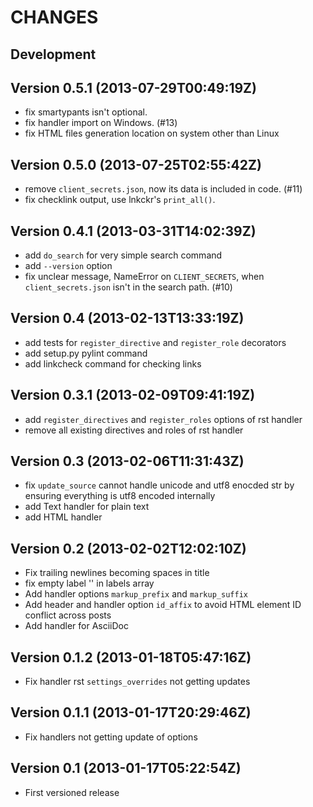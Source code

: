 CHANGES
=======

## Development

## Version 0.5.1 (2013-07-29T00:49:19Z)

* fix smartypants isn't optional.
* fix handler import on Windows. (#13)
* fix HTML files generation location on system other than Linux

## Version 0.5.0 (2013-07-25T02:55:42Z)

 * remove `client_secrets.json`, now its data is included in code. (#11)
 * fix checklink output, use lnkckr's `print_all()`.

## Version 0.4.1 (2013-03-31T14:02:39Z)

 * add `do_search` for very simple search command
 * add `--version` option
 * fix unclear message, NameError on `CLIENT_SECRETS`, when `client_secrets.json` isn't in the search path. (#10)

## Version 0.4 (2013-02-13T13:33:19Z)

 * add tests for `register_directive` and `register_role` decorators
 * add setup.py pylint command
 * add linkcheck command for checking links

## Version 0.3.1 (2013-02-09T09:41:19Z)

 * add `register_directives` and `register_roles` options of rst handler
 * remove all existing directives and roles of rst handler

## Version 0.3 (2013-02-06T11:31:43Z)

 * fix `update_source` cannot handle unicode and utf8 enocded str by ensuring everything is utf8 encoded internally
 * add Text handler for plain text
 * add HTML handler

## Version 0.2 (2013-02-02T12:02:10Z)

 * Fix trailing newlines becoming spaces in title
 * fix empty label '' in labels array
 * Add handler options `markup_prefix` and `markup_suffix`
 * Add header and handler option `id_affix` to avoid HTML element ID conflict across posts
 * Add handler for AsciiDoc

## Version 0.1.2 (2013-01-18T05:47:16Z)

 * Fix handler rst `settings_overrides` not getting updates

## Version 0.1.1 (2013-01-17T20:29:46Z)

 * Fix handlers not getting update of options

## Version 0.1 (2013-01-17T05:22:54Z)

 * First versioned release

